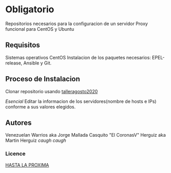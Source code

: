 # Obligatorio

Repositorios necesarios para la configuracion de un servidor Proxy funcional para CentOS y Ubuntu

## Requisitos

Sistemas operativos CentOS
Instalacion de los paquetes necesarios: EPEL-release, Ansible y Git.

## Proceso de Instalacion

Clonar repositorio usando [talleragosto2020](https://github.com/jorgemallada/talleragosto2020)

*Esencial* 
Editar la informacion de los servidores(nombre de hosts e IPs) conforme a sus valores elegidos.

## Autores

Venezuelan Warrios aka Jorge Mallada
Casquito "El CoronasV" Herguiz aka Martin Herguiz *caugh caugh*


### Licence

[HASTA LA PROXIMA](https://www.youtube.com/watch?v=b8PxzPxI8Os)

